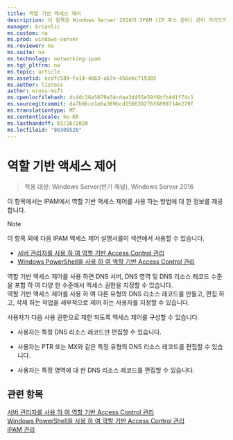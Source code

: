 ```yaml
---
title: 역할 기반 액세스 제어
description: 이 항목은 Windows Server 2016의 IPAM (IP 주소 관리) 관리 가이드의 일부입니다.
manager: brianlic
ms.custom: na
ms.prod: windows-server
ms.reviewer: na
ms.suite: na
ms.technology: networking-ipam
ms.tgt_pltfrm: na
ms.topic: article
ms.assetid: ecdfc589-fa14-4bb3-ab7e-456ebc719385
ms.author: lizross
author: eross-msft
ms.openlocfilehash: dc4dc26a5079a34cdaa3d455e59f6bfb4d1f74c1
ms.sourcegitcommit: da7b9bce1eba369bcd156639276f6899714e279f
ms.translationtype: MT
ms.contentlocale: ko-KR
ms.lasthandoff: 03/26/2020
ms.locfileid: "80309526"
---
```

# <a name="role-based-access-control"></a>역할 기반 액세스 제어

>적용 대상: Windows Server(반기 채널), Windows Server 2016

이 항목에서는 IPAM에서 역할 기반 액세스 제어를 사용 하는 방법에 대 한 정보를 제공 합니다.  
  
> [!NOTE]  
> 이 항목 외에 다음 IPAM 액세스 제어 설명서를이 섹션에서 사용할 수 있습니다.  
>   
> -   [서버 관리자를 사용 하 여 역할 기반 Access Control 관리](../../technologies/ipam/Manage-Role-Based-Access-Control-with-Server-Manager.md)  
> -   [Windows PowerShell을 사용 하 여 역할 기반 Access Control 관리](../../technologies/ipam/Manage-Role-Based-Access-Control-with-Windows-PowerShell.md)  
  
역할 기반 액세스 제어를 사용 하면 DNS 서버, DNS 영역 및 DNS 리소스 레코드 수준을 포함 하 여 다양 한 수준에서 액세스 권한을 지정할 수 있습니다.  
역할 기반 액세스 제어를 사용 하 여 다른 유형의 DNS 리소스 레코드를 만들고, 편집 하 고, 삭제 하는 작업을 세부적으로 제어 하는 사용자를 지정할 수 있습니다.  
  
사용자가 다음 사용 권한으로 제한 되도록 액세스 제어를 구성할 수 있습니다.  
  
-   사용자는 특정 DNS 리소스 레코드만 편집할 수 있습니다.  
  
-   사용자는 PTR 또는 MX와 같은 특정 유형의 DNS 리소스 레코드를 편집할 수 있습니다.  
  
-   사용자는 특정 영역에 대 한 DNS 리소스 레코드를 편집할 수 있습니다.  
  
## <a name="see-also"></a>관련 항목  
[서버 관리자를 사용 하 여 역할 기반 Access Control 관리](../../technologies/ipam/Manage-Role-Based-Access-Control-with-Server-Manager.md)  
[Windows PowerShell을 사용 하 여 역할 기반 Access Control 관리](../../technologies/ipam/Manage-Role-Based-Access-Control-with-Windows-PowerShell.md)  
[IPAM 관리](Manage-IPAM.md)  
  


